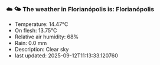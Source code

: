 ### ☁️ 🌤️  The weather in Florianópolis is: Florianópolis

- Temperature: 14.47°C
- On flesh: 13.75°C
- Relative air humidity: 68%
- Rain: 0.0 mm
- Description: Clear sky
- last updated: 2025-09-12T11:13:33.120760
